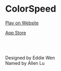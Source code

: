 # ColorSpeed

[Play on Website](http://eddiewen.me/colorspeed/)

[App Store](https://itunes.apple.com/tw/app/colorspeed-faster-quicker/id1060887202?mt=8)

<br/><br/>

Designed by Eddie Wen<br/>
Named by Allen Lu
